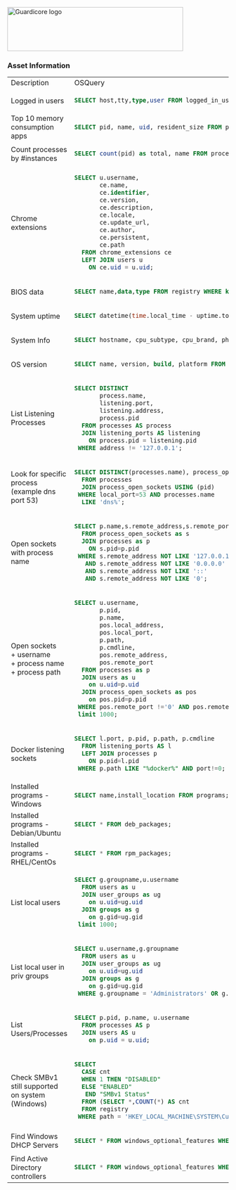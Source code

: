 <p align="left">
  <a href="https://www.guardicore.com/">
    <img src="https://www.guardicore.com/wp-content/uploads/2019/02/guardicore-press-releases-logo-banner2-845x200-1.jpg" alt="Guardicore logo" width="400" height="100">
  </a>
</p>
<h3 align="left">Asset Information</h3>
<p align="left">

<table>
<tr>
<td> Description </td> <td> OSQuery </td>
</tr>
<tr>
<td> Logged in users</td>
<td>

```sql
SELECT host,tty,type,user FROM logged_in_users;
```

</td>
</tr>
<tr>
<td> Top 10 memory consumption apps</td>
<td>

```sql
SELECT pid, name, uid, resident_size FROM processes order by resident_size desc limit 10;
```

</td>
</tr>
<tr>
<td> Count processes by #instances</td>
<td>

```sql
SELECT count(pid) as total, name FROM processes group by name order by total desc limit 10;
```

</td>
</tr>
<tr>
<td> Chrome extensions</td>
<td>

```sql
SELECT u.username, 
       ce.name, 
       ce.identifier, 
       ce.version, 
       ce.description, 
       ce.locale, 
       ce.update_url, 
       ce.author, 
       ce.persistent, 
       ce.path 
  FROM chrome_extensions ce 
  LEFT JOIN users u 
    ON ce.uid = u.uid;
 ```

</td>
</tr>
<tr>
<td> BIOS data</td>
<td>

```sql
SELECT name,data,type FROM registry WHERE key LIKE 'HKEY_LOCAL_MACHINE\HARDWARE\DESCRIPTION\System\BIOS';
```

</td>
</tr>
<tr>
<td> System uptime</td>
<td>

```sql
SELECT datetime(time.local_time - uptime.total_seconds, 'unixepoch') AS last_rebooted FROM time, uptime;
```

</td>
</tr>
<tr>
<td> System Info</td>
<td>

```sql
SELECT hostname, cpu_subtype, cpu_brand, physical_memory, hardware_vendor,hardware_model FROM system_info;
```

</td>
</tr>
<tr>
<td> OS version</td>
<td>

```sql
SELECT name, version, build, platform FROM os_version;
```

</td>
</tr>
<tr>
<td> List Listening Processes</td>
<td>

```sql
SELECT DISTINCT 
       process.name, 
       listening.port, 
       listening.address, 
       process.pid 
  FROM processes AS process 
  JOIN listening_ports AS listening 
    ON process.pid = listening.pid 
 WHERE address != '127.0.0.1';
```

</td>
</tr>
<tr>
<td> Look for specific process<br>
     (example dns port 53)</td>
<td>

```sql
SELECT DISTINCT(processes.name), process_open_sockets.local_port 
  FROM processes 
  JOIN process_open_sockets USING (pid) 
 WHERE local_port=53 AND processes.name 
  LIKE 'dns%';
```

</td>
</tr>
<tr>
<td> Open sockets with process name</td>
<td>

```sql
SELECT p.name,s.remote_address,s.remote_port,s.local_address,s.local_port,s.family,s.protocol
  FROM process_open_sockets as s
  JOIN processes as p
    ON s.pid=p.pid
 WHERE s.remote_address NOT LIKE '127.0.0.1'
   AND s.remote_address NOT LIKE '0.0.0.0'
   AND s.remote_address NOT LIKE '::'
   AND s.remote_address NOT LIKE '0';
```

</td>
</tr>
<tr>
<td> Open sockets<br> 
     + username<br> 
     + process name<br> 
     + process path</td>
<td>

```sql
SELECT u.username,
       p.pid,
       p.name,
       pos.local_address,
       pos.local_port,
       p.path,
       p.cmdline,
       pos.remote_address,
       pos.remote_port
  FROM processes as p
  JOIN users as u
    on u.uid=p.uid
  JOIN process_open_sockets as pos
    on pos.pid=p.pid
 WHERE pos.remote_port !='0' AND pos.remote_address != '127.0.0.1'
 limit 1000;
```

</td>
</tr>
<tr>
<td> Docker listening sockets</td>
<td>

```sql
SELECT l.port, p.pid, p.path, p.cmdline
  FROM listening_ports AS l
  LEFT JOIN processes p 
    ON p.pid=l.pid
 WHERE p.path LIKE "%docker%" AND port!=0;
```

</td>
</tr>
<tr>
<td> Installed programs - Windows</td>
<td>

```sql
SELECT name,install_location FROM programs;
```

</td>
</tr>
<tr>
<td> Installed programs - Debian/Ubuntu</td>
<td>

```sql
SELECT * FROM deb_packages;
```

</td>
</tr>
<tr>
<td> Installed programs - RHEL/CentOs</td>
<td>

```sql
SELECT * FROM rpm_packages;
```

</td>
</tr>
<tr>
<td> List local users</td>
<td>

```sql
SELECT g.groupname,u.username 
  FROM users as u
  JOIN user_groups as ug
    on u.uid=ug.uid
  JOIN groups as g
    on g.gid=ug.gid
 limit 1000;
```

</td>
</tr>
<tr>
<td> List local user in priv groups</td>
<td>

```sql
SELECT u.username,g.groupname 
  FROM users as u
  JOIN user_groups as ug
    on u.uid=ug.uid
  JOIN groups as g
    on g.gid=ug.gid
 WHERE g.groupname = 'Administrators' OR g.groupname = 'sudo' OR g.groupname = 'root';
```

</td>
</tr>
<tr>
<td> List Users/Processes</td>
<td>

```sql
SELECT p.pid, p.name, u.username 
  FROM processes AS p
  JOIN users AS u
    on p.uid = u.uid;
```

</td>
</tr>
<tr>
<td> Check SMBv1 still supported on system (Windows)</td>
<td>

```sql
SELECT 
  CASE cnt
  WHEN 1 THEN "DISABLED"
  ELSE "ENABLED"
   END "SMBv1 Status"
  FROM (SELECT *,COUNT(*) AS cnt
  FROM registry
 WHERE path = 'HKEY_LOCAL_MACHINE\SYSTEM\CurrentControlSet\Services\LanmanServer\Parameters\SMB1' AND data != 1);
 ```
</td>
</tr>
<tr>
<td> Find Windows DHCP Servers</td>
<td>

```sql
SELECT * FROM windows_optional_features WHERE state == 1 AND name == "DHCPServer";
 ```

</td>
</tr>
  <tr>
<td> Find Active Directory controllers</td>
<td>

```sql
SELECT * FROM windows_optional_features WHERE state == 1 AND name == "DirectoryServices-DomainController";
 ```

</td>
</tr>

</table>
